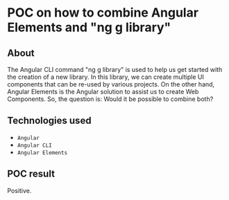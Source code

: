 # POC on how to combine Angular Elements and "ng g library"

## About

The Angular CLI command "ng g library" is used to help us get started with the creation of a new library. In this library, we can create multiple UI components that can be re-used by various projects. On the other hand, Angular Elements is the Angular solution to assist us to create Web Components. So, the question is: Would it be possible to combine both?

## Technologies used

- `Angular`
- `Angular CLI`
- `Angular Elements`

## POC result

Positive.
